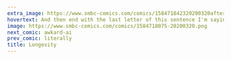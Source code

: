 ```yaml
---
extra_image: https://www.smbc-comics.com/comics/158471842320200320after.png
hovertext: And then end with the last letter of this sentence I'm saying right now.
image: https://www.smbc-comics.com/comics/1584718075-20200320.png
next_comic: awkard-ai
prev_comic: literally
title: Longevity
---
```


